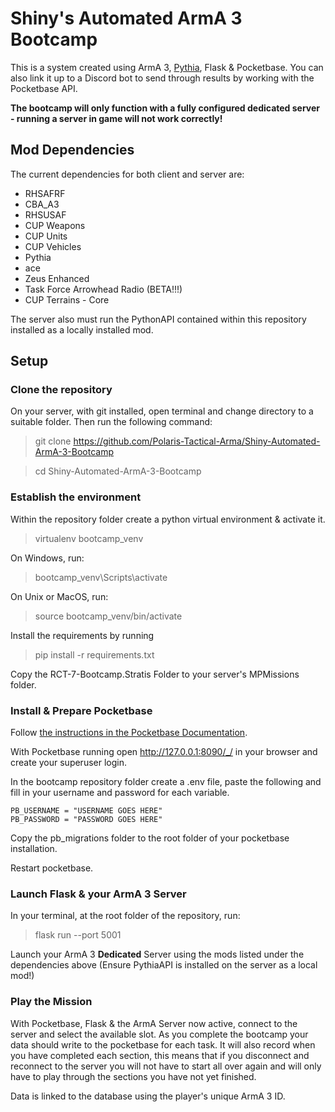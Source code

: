 # Shiny's Automated ArmA 3 Bootcamp

This is a system created using ArmA 3, [Pythia](https://github.com/overfl0/Pythia), Flask & Pocketbase. You can also link it up to a Discord bot to send through results by working with the Pocketbase API.

**The bootcamp will only function with a fully configured dedicated server - running a server in game will not work correctly!**


## Mod Dependencies

The current dependencies for both client and server are:

* RHSAFRF
* CBA_A3
* RHSUSAF
* CUP Weapons
* CUP Units
* CUP Vehicles
* Pythia
* ace
* Zeus Enhanced
* Task Force Arrowhead Radio (BETA!!!)
* CUP Terrains - Core

The server also must run the PythonAPI contained within this repository installed as a locally installed mod.

## Setup
### Clone the repository
On your server, with git installed, open terminal and change directory to a suitable folder. Then run the following command:
> git clone https://github.com/Polaris-Tactical-Arma/Shiny-Automated-ArmA-3-Bootcamp

> cd Shiny-Automated-ArmA-3-Bootcamp

### Establish the environment
Within the repository folder create a python virtual environment & activate it.
> virtualenv bootcamp_venv

On Windows, run:
> bootcamp_venv\Scripts\activate

On Unix or MacOS, run:
> source bootcamp_venv/bin/activate

Install the requirements by running
> pip install -r requirements.txt

Copy the RCT-7-Bootcamp.Stratis Folder to your server's MPMissions folder.

### Install & Prepare Pocketbase

Follow [the instructions in the Pocketbase Documentation](https://pocketbase.io/docs/).

With Pocketbase running open http://127.0.0.1:8090/_/ in your browser and create your superuser login.

In the bootcamp repository folder create a .env file, paste the following and fill in your username and password for each variable.
```
PB_USERNAME = "USERNAME GOES HERE"
PB_PASSWORD = "PASSWORD GOES HERE"
```
Copy the pb_migrations folder to the root folder of your pocketbase installation.

Restart pocketbase.

### Launch Flask & your ArmA 3 Server
In your terminal, at the root folder of the repository, run:
> flask run --port 5001

Launch your ArmA 3 **Dedicated** Server using the mods listed under the dependencies above (Ensure PythiaAPI is installed on the server as a local mod!)

### Play the Mission
With Pocketbase, Flask & the ArmA Server now active, connect to the server and select the available slot. As you complete the bootcamp your data should write to the pocketbase for each task. It will also record when you have completed each section, this means that if you disconnect and reconnect to the server you will not have to start all over again and will only have to play through the sections you have not yet finished.

Data is linked to the database using the player's unique ArmA 3 ID.